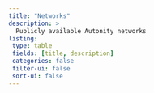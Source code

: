 ```yaml
---
title: "Networks"
description: >
  Publicly available Autonity networks
listing:
 type: table
 fields: [title, description]
 categories: false
 filter-ui: false
 sort-ui: false
---
```



